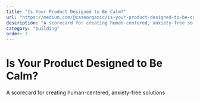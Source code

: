 ```yaml
---
title: "Is Your Product Designed to Be Calm?"
url: "https://medium.com/@caseorganic/is-your-product-designed-to-be-calm-cdde5039cca5"
description: "A scorecard for creating human-centered, anxiety-free solutions"
category: "building"
order: 3
---
```


# Is Your Product Designed to Be Calm?

A scorecard for creating human-centered, anxiety-free solutions

